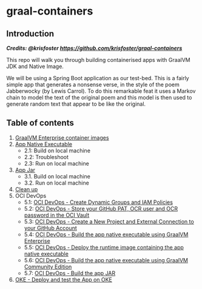 # graal-containers

## Introduction

***Credits: @krisfoster https://github.com/krisfoster/graal-containers***

This repo will walk you through building containerised apps with GraalVM JDK and Native Image.

We will be using a Spring Boot application as our test-bed. This is a fairly simple app that
generates a nonsense verse, in the style of the poem Jabberwocky (by Lewis Carrol). To do this remarkable
feat it uses a Markov chain to model the text of the original poem and this model is then used to generate random text that appear to be like the original.

## Table of contents

1. [GraalVM Enterprise container images](./docs/01.md)
2. [App Native Executable](./docs/02.md)
    - 2.1: Build on local machine
    - 2.2: Troubleshoot
    - 2.3: Run on local machine
3. [App Jar](./docs/03.md)
    - 3.1. Build on local machine
    - 3.2. Run on local machine
4. [Clean up](./docs/04.md)
5. OCI DevOps
    - 5.1: [OCI DevOps - Create Dynamic Groups and IAM Policies](./docs/05.md)
    - 5.2: [OCI DevOps - Store your GitHub PAT, OCR user and OCR password in the OCI Vault](./docs/06.md)
    - 5.3: [OCI DevOps - Create a New Project and External Connection to your GitHub Account](./docs/07.md)
    - 5.4: [OCI DevOps - Build the app native executable using GraalVM Enterprise](./docs/08.md)
    - 5.5: [OCI DevOps - Deploy the runtime image containing the app native executable](./docs/09.md)
    - 5.6: [OCI DevOps - Build the app native executable using GraalVM Community Edition](./docs/10.md)
    - 5.7: [OCI DevOps - Build the app JAR](./docs/07.md)
6. [OKE - Deploy and test the App on OKE](./docs/11.md)
